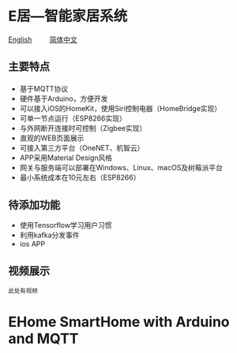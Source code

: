 # E居—智能家居系统

<a href="#English">English</a>    <a href="#chinese">简体中文</a>

## <p id="chinese">主要特点</p>

- 基于MQTT协议
- 硬件基于Arduino，方便开发
- 可以接入iOS的HomeKit，使用Siri控制电器（HomeBridge实现）
- 可单一节点运行（ESP8266实现）
- 与外网断开连接时可控制（Zigbee实现）
- 直观的WEB页面展示
- 可接入第三方平台（OneNET、机智云）
- APP采用Material Design风格
- 网关与服务端可以部署在Windows、Linux、macOS及树莓派平台
- 最小系统成本在10元左右（ESP8266）

## 待添加功能

- 使用Tensorflow学习用户习惯
- 利用kafka分发事件
- ios APP

## 视频展示

`此处有视频`

# <p id="English">EHome SmartHome with Arduino and MQTT</p>

